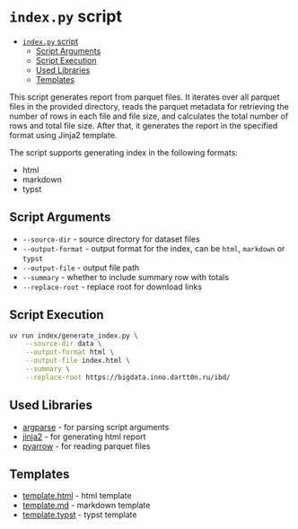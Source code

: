 # `index.py` script

- [`index.py` script](#indexpy-script)
  - [Script Arguments](#script-arguments)
  - [Script Execution](#script-execution)
  - [Used Libraries](#used-libraries)
  - [Templates](#templates)


This script generates report from parquet files. It iterates over all parquet files in the provided directory, reads the parquet metadata for retrieving the number of rows in each file and file size, and calculates the total number of rows and total file size. After that, it generates the report in the specified format using Jinja2 template.

The script supports generating index in the following formats:
- html
- markdown
- typst

## Script Arguments

- `--source-dir` - source directory for dataset files
- `--output-format` - output format for the index, can be `html`, `markdown` or `typst`
- `--output-file` - output file path
- `--summary` - whether to include summary row with totals
- `--replace-root` - replace root for download links

## Script Execution

```bash
uv run index/generate_index.py \
    --source-dir data \
    --output-format html \
    --output-file index.html \
    --summary \
    --replace-root https://bigdata.inno.dartt0n.ru/ibd/
```

## Used Libraries

- [argparse](https://docs.python.org/3/library/argparse.html) - for parsing script arguments
- [jinja2](https://jinja.palletsprojects.com/) - for generating html report
- [pyarrow](https://arrow.apache.org/docs/python/) - for reading parquet files

## Templates

- [template.html](templates/template.html) - html template
- [template.md](templates/template.md) - markdown template
- [template.typst](templates/template.typst) - typst template